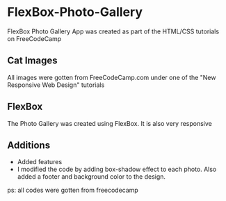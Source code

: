 # FlexBox-Photo-Gallery
FlexBox Photo Gallery App was created as part of the HTML/CSS tutorials on FreeCodeCamp
## Cat Images
All images were gotten from FreeCodeCamp.com under one of the "New Responsive Web Design" tutorials
## FlexBox
The Photo Gallery was created using FlexBox.
It is also very responsive

## Additions
* Added features
* I modified the code by adding box-shadow effect to each photo.
Also added a footer and background color to the design.

ps: all codes were gotten from freecodecamp
